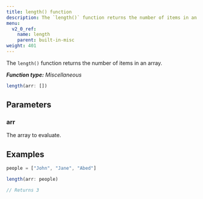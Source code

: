 ```yaml
---
title: length() function
description: The `length()` function returns the number of items in an array.
menu:
  v2_0_ref:
    name: length
    parent: built-in-misc
weight: 401
---
```


The `length()` function returns the number of items in an array.

_**Function type:** Miscellaneous_  

```js
length(arr: [])
```

## Parameters

### arr
The array to evaluate.

## Examples
```js
people = ["John", "Jane", "Abed"]

length(arr: people)

// Returns 3
```
